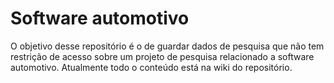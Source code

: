 # Software automotivo

O objetivo desse repositório é o de guardar dados de pesquisa que não tem restrição de acesso sobre um projeto de pesquisa relacionado a software automotivo. Atualmente todo o conteúdo está na wiki do repositório.

